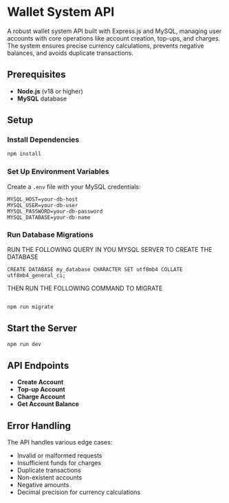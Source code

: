 # Wallet System API

A robust wallet system API built with Express.js and MySQL, managing user accounts with core operations like account creation, top-ups, and charges. The system ensures precise currency calculations, prevents negative balances, and avoids duplicate transactions.

## Prerequisites

- **Node.js** (v18 or higher)
- **MySQL** database

## Setup

### Install Dependencies

```sh
npm install
```

### Set Up Environment Variables

Create a `.env` file with your MySQL credentials:

```
MYSQL_HOST=your-db-host
MYSQL_USER=your-db-user
MYSQL_PASSWORD=your-db-password
MYSQL_DATABASE=your-db-name
```

### Run Database Migrations

RUN THE FOLLOWING QUERY IN YOU MYSQL SERVER TO CREATE THE DATABASE

```
CREATE DATABASE my_database CHARACTER SET utf8mb4 COLLATE utf8mb4_general_ci;

```
THEN RUN THE FOLLOWING COMMAND TO MIGRATE


```sh

npm run migrate
```

## Start the Server

```sh
npm run dev
```

## API Endpoints

- **Create Account**
- **Top-up Account**
- **Charge Account**
- **Get Account Balance**

## Error Handling

The API handles various edge cases:

- Invalid or malformed requests
- Insufficient funds for charges
- Duplicate transactions
- Non-existent accounts
- Negative amounts
- Decimal precision for currency calculations

